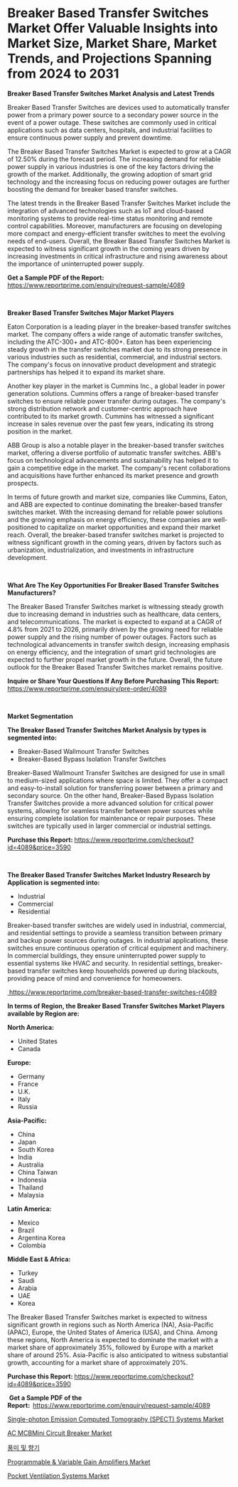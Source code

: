 <p><h1>Breaker Based Transfer Switches Market Offer Valuable Insights into Market Size, Market Share, Market Trends, and Projections Spanning from 2024 to 2031</h1></p><p><strong>Breaker Based Transfer Switches Market Analysis and Latest Trends</strong></p>
<p><p>Breaker Based Transfer Switches are devices used to automatically transfer power from a primary power source to a secondary power source in the event of a power outage. These switches are commonly used in critical applications such as data centers, hospitals, and industrial facilities to ensure continuous power supply and prevent downtime.</p><p>The Breaker Based Transfer Switches Market is expected to grow at a CAGR of 12.50% during the forecast period. The increasing demand for reliable power supply in various industries is one of the key factors driving the growth of the market. Additionally, the growing adoption of smart grid technology and the increasing focus on reducing power outages are further boosting the demand for breaker based transfer switches.</p><p>The latest trends in the Breaker Based Transfer Switches Market include the integration of advanced technologies such as IoT and cloud-based monitoring systems to provide real-time status monitoring and remote control capabilities. Moreover, manufacturers are focusing on developing more compact and energy-efficient transfer switches to meet the evolving needs of end-users. Overall, the Breaker Based Transfer Switches Market is expected to witness significant growth in the coming years driven by increasing investments in critical infrastructure and rising awareness about the importance of uninterrupted power supply.</p></p>
<p><strong>Get a Sample PDF of the Report:&nbsp;</strong> <a href="https://www.reportprime.com/enquiry/request-sample/4089">https://www.reportprime.com/enquiry/request-sample/4089</a></p>
<p>&nbsp;</p>
<p><strong>Breaker Based Transfer Switches Major Market Players</strong></p>
<p><p>Eaton Corporation is a leading player in the breaker-based transfer switches market. The company offers a wide range of automatic transfer switches, including the ATC-300+ and ATC-800+. Eaton has been experiencing steady growth in the transfer switches market due to its strong presence in various industries such as residential, commercial, and industrial sectors. The company's focus on innovative product development and strategic partnerships has helped it to expand its market share.</p><p>Another key player in the market is Cummins Inc., a global leader in power generation solutions. Cummins offers a range of breaker-based transfer switches to ensure reliable power transfer during outages. The company's strong distribution network and customer-centric approach have contributed to its market growth. Cummins has witnessed a significant increase in sales revenue over the past few years, indicating its strong position in the market.</p><p>ABB Group is also a notable player in the breaker-based transfer switches market, offering a diverse portfolio of automatic transfer switches. ABB's focus on technological advancements and sustainability has helped it to gain a competitive edge in the market. The company's recent collaborations and acquisitions have further enhanced its market presence and growth prospects.</p><p>In terms of future growth and market size, companies like Cummins, Eaton, and ABB are expected to continue dominating the breaker-based transfer switches market. With the increasing demand for reliable power solutions and the growing emphasis on energy efficiency, these companies are well-positioned to capitalize on market opportunities and expand their market reach. Overall, the breaker-based transfer switches market is projected to witness significant growth in the coming years, driven by factors such as urbanization, industrialization, and investments in infrastructure development.</p></p>
<p>&nbsp;</p>
<p><strong>What Are The Key Opportunities For Breaker Based Transfer Switches Manufacturers?</strong></p>
<p><p>The Breaker Based Transfer Switches market is witnessing steady growth due to increasing demand in industries such as healthcare, data centers, and telecommunications. The market is expected to expand at a CAGR of 4.8% from 2021 to 2026, primarily driven by the growing need for reliable power supply and the rising number of power outages. Factors such as technological advancements in transfer switch design, increasing emphasis on energy efficiency, and the integration of smart grid technologies are expected to further propel market growth in the future. Overall, the future outlook for the Breaker Based Transfer Switches market remains positive.</p></p>
<p><strong>Inquire or Share Your Questions If Any Before Purchasing This Report:</strong> <a href="https://www.reportprime.com/enquiry/pre-order/4089">https://www.reportprime.com/enquiry/pre-order/4089</a></p>
<p>&nbsp;</p>
<p><strong>Market Segmentation</strong></p>
<p><strong>The Breaker Based Transfer Switches Market Analysis by types is segmented into:</strong></p>
<p><ul><li>Breaker-Based Wallmount Transfer Switches</li><li>Breaker-Based Bypass Isolation Transfer Switches</li></ul></p>
<p><p>Breaker-Based Wallmount Transfer Switches are designed for use in small to medium-sized applications where space is limited. They offer a compact and easy-to-install solution for transferring power between a primary and secondary source. On the other hand, Breaker-Based Bypass Isolation Transfer Switches provide a more advanced solution for critical power systems, allowing for seamless transfer between power sources while ensuring complete isolation for maintenance or repair purposes. These switches are typically used in larger commercial or industrial settings.</p></p>
<p><strong>Purchase this Report:&nbsp;</strong><a href="https://www.reportprime.com/checkout?id=4089&price=3590">https://www.reportprime.com/checkout?id=4089&price=3590</a></p>
<p>&nbsp;</p>
<p><strong>The Breaker Based Transfer Switches Market Industry Research by Application is segmented into:</strong></p>
<p><ul><li>Industrial</li><li>Commercial</li><li>Residential</li></ul></p>
<p><p>Breaker-based transfer switches are widely used in industrial, commercial, and residential settings to provide a seamless transition between primary and backup power sources during outages. In industrial applications, these switches ensure continuous operation of critical equipment and machinery. In commercial buildings, they ensure uninterrupted power supply to essential systems like HVAC and security. In residential settings, breaker-based transfer switches keep households powered up during blackouts, providing peace of mind and convenience for homeowners.</p></p>
<p><a href="https://www.reportprime.com/breaker-based-transfer-switches-r4089">&nbsp;https://www.reportprime.com/breaker-based-transfer-switches-r4089</a></p>
<p><strong>In terms of Region, the Breaker Based Transfer Switches Market Players available by Region are:</strong></p>
<p>
    <p> <strong> North America: </strong>
        <ul>
            <li>United States</li>
            <li>Canada</li>
        </ul>
        </p> 
    <p> <strong> Europe: </strong>
        <ul>
            <li>Germany</li>
            <li>France</li>
            <li>U.K.</li>
            <li>Italy</li>
            <li>Russia</li>
        </ul>
        </p> 
    <p> <strong> Asia-Pacific: </strong>
        <ul>
            <li>China</li>
            <li>Japan</li>
            <li>South Korea</li>
            <li>India</li>
            <li>Australia</li>
            <li>China Taiwan</li>
            <li>Indonesia</li>
            <li>Thailand</li>
            <li>Malaysia</li>
        </ul>
        </p> 
    <p> <strong> Latin America: </strong>
        <ul>
            <li>Mexico</li>
            <li>Brazil</li>
            <li>Argentina Korea</li>
            <li>Colombia</li>
        </ul>
        </p> 
    <p> <strong> Middle East & Africa: </strong>
        <ul>
            <li>Turkey</li>
            <li>Saudi</li>
            <li>Arabia</li>
            <li>UAE</li>
            <li>Korea</li>
        </ul>
    </p>
    </p>
<p><p>The Breaker Based Transfer Switches market is expected to witness significant growth in regions such as North America (NA), Asia-Pacific (APAC), Europe, the United States of America (USA), and China. Among these regions, North America is expected to dominate the market with a market share of approximately 35%, followed by Europe with a market share of around 25%. Asia-Pacific is also anticipated to witness substantial growth, accounting for a market share of approximately 20%.</p></p>
<p><strong>Purchase this Report: </strong><a href="https://www.reportprime.com/checkout?id=4089&price=3590">https://www.reportprime.com/checkout?id=4089&price=3590</a></p>
<p>&nbsp;<strong>Get a Sample PDF of the Report:&nbsp;&nbsp;</strong><a href="https://www.reportprime.com/enquiry/request-sample/4089">https://www.reportprime.com/enquiry/request-sample/4089</a></p>
<p><strong></strong></p>
<p><p><a href="https://issuu.com/reportprime-2/docs/single-photon-emission-computed-tomography-spect-s">Single-photon Emission Computed Tomography (SPECT) Systems Market</a></p><p><a href="https://github.com/LaceyZemlak1/Market-Research-Report-List-1/blob/main/ac-mcbmini-circuit-breaker-market.md">AC MCBMini Circuit Breaker Market</a></p><p><a href="https://github.com/emakpiahsopiah/Market-Research-Report-List-1/blob/main/118802749307.md">풍미 및 향기</a></p><p><a href="https://medium.com/@mayrussel2007/navigating-the-global-programmable-variable-gain-amplifiers-market-landscape-trends-forecasts-d6dafad0ead7">Programmable & Variable Gain Amplifiers Market</a></p><p><a href="https://medium.com/@janetvalentinh15/pocket-ventilation-systems-market-share-size-trends-industry-analysis-report-by-application-de06122b3ffa">Pocket Ventilation Systems Market</a></p></p>